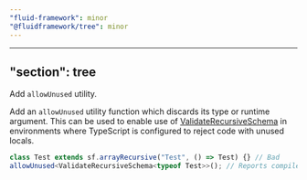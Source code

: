 ```yaml
---
"fluid-framework": minor
"@fluidframework/tree": minor
---
```

---
"section": tree
---

Add `allowUnused` utility.

Add an `allowUnused` utility function which discards its type or runtime argument.
This can be used to enable use of [ValidateRecursiveSchema](https://fluidframework.com/docs/api/fluid-framework/validaterecursiveschema-typealias) in environments where TypeScript is configured to reject code with unused locals.

```typescript
class Test extends sf.arrayRecursive("Test", () => Test) {} // Bad
allowUnused<ValidateRecursiveSchema<typeof Test>>(); // Reports compile error due to invalid schema above.
```
